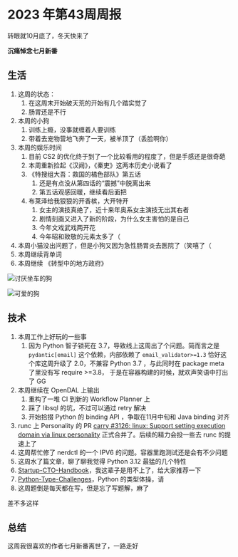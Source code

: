 # 2023 年第43周周报

转眼就10月底了，冬天快来了

**沉痛悼念七月新番**

## 生活

1. 这周的状态：
    1. 在这周末开始破天荒的开始有几个踏实觉了
    2. 肠胃还是不行
2. 本周的小狗
    1. 训练上瘾，没事就缠着人要训练
    2. 带着去宠物营地飞奔了一天，被羊顶了（丢脸啊你）
3. 本周的娱乐时间
    1. 目前 CS2 的优化终于到了一个比较看用的程度了，但是手感还是很奇葩
    2. 本周重新捡起《汉阙》，《秦吏》这两本历史小说看了
    3. 《特搜组大吾：救国的橘色部队》第五话
        1. 还是有点没从第四话的“震撼”中脱离出来
        2. 第五话观感回暖，继续看后面把
    4. 布莱泽给我狠狠的开香槟，大开特开
        1. 女主的演技真绝了，近十来年奥系女主演技无出其右者
        2. 剧情刻画又进入了新的阶段，为什么女主害怕的是自己
        3. 今年文戏武戏两开花
        4. 今年昭和致敬的元素太多了（
4. 本周小猫没出问题了，但是小狗又因为急性肠胃炎去医院了（笑嘻了（
5. 本周继续背单词
6. 本周继续 《转型中的地方政府》

![讨厌坐车的狗](https://github.com/Zheaoli/zheaoli.github.io/assets/7054676/c2534d92-6339-4d71-a5c9-66ee6a922f86)

![可爱的狗](https://github.com/Zheaoli/zheaoli.github.io/assets/7054676/ec0127bc-afdb-4a6e-bfb4-b7e040d4db23)


## 技术

1. 本周工作上好玩的一些事
    1. 因为 Python 智子锁死在 3.7，导致线上这周出了个问题。简而言之是 `pydantic[email]` 这个依赖，内部依赖了 `email_validator>=1.3` 恰好这个库这周升级了 2.0，不兼容 Python 3.7 ，与此同时在 package meta 了里没有写 require >=3.8， 于是在容器构建的时候，就欢声笑语中打出了 GG
2. 本周继续在 OpenDAL 上输出
    1. 重构了一堆 CI 到新的 Workflow Planner 上
    2. 踩了 libsql 的坑，不过可以通过 retry 解决
    3. 开始拾掇 Python 的 binding API ，争取在11月中旬和 Java binding 对齐
3. runc 上 Personality 的 PR [carry #3126: linux: Support setting execution domain via linux personality](https://github.com/opencontainers/runc/pull/4082) 正式合并了。后续的精力会投一些去 runc 的提速上了
4. 这周帮忙修了 nerdctl 的一个 IPV6 的问题。容器里跑测试还是会有不少问题
5. 这周水了篇文章，聊了聊我觉得 Python 3.12 最猛的几个特性
6. [Startup-CTO-Handbook](https://github.com/ZachGoldberg/Startup-CTO-Handbook)，我这辈子是用不上了，给大家推荐一下
7. [Python-Type-Challenges](https://github.com/laike9m/Python-Type-Challenges)，Python 的类型体操，请
8. 这周题倒是每天都在写，但是忘了写题解，麻了

差不多这样

## 总结

这周我很喜欢的作者七月新番离世了，一路走好

